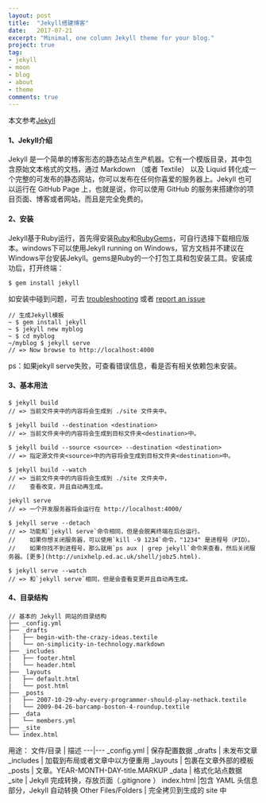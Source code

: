 ```yaml
---
layout: post
title:  "Jekyll搭建博客"
date:   2017-07-21
excerpt: "Minimal, one column Jekyll theme for your blog."
project: true
tag:
- jekyll 
- moon
- blog
- about
- theme
comments: true
---
```

本文参考[Jekyll](http://jekyll.com.cn/docs/home/)
#### 1、Jekyll介绍
Jekyll 是一个简单的博客形态的静态站点生产机器。它有一个模版目录，其中包含原始文本格式的文档，通过 Markdown （或者 Textile） 以及 Liquid 转化成一个完整的可发布的静态网站，你可以发布在任何你喜爱的服务器上。Jekyll 也可以运行在 GitHub Page 上，也就是说，你可以使用 GitHub 的服务来搭建你的项目页面、博客或者网站，而且是完全免费的。
#### 2、安装
Jekyll基于Ruby运行，首先得安装[Ruby](https://www.ruby-lang.org/en/downloads/)和[RubyGems](https://rubygems.org/pages/download)，可自行选择下载相应版本。windows下可以使用Jekyll running on Windows，官方文档并不建议在Windows平台安装Jekyll。gems是Ruby的一个打包工具和包安装工具。安装成功后，打开终端：
```
$ gem install jekyll
```
如安装中碰到问题，可去 [troubleshooting](http://jekyll.com.cn/docs/troubleshooting/) 或者 [report an issue](https://github.com/jekyll/jekyll/issues/new) 

```
// 生成Jekyll模板
~ $ gem install jekyll
~ $ jekyll new myblog
~ $ cd myblog
~/myblog $ jekyll serve
// => Now browse to http://localhost:4000
```
ps：如果jekyll serve失败，可查看错误信息，看是否有相关依赖包未安装。
#### 3、基本用法
```
$ jekyll build
// => 当前文件夹中的内容将会生成到 ./site 文件夹中。

$ jekyll build --destination <destination>
// => 当前文件夹中的内容将会生成到目标文件夹<destination>中。

$ jekyll build --source <source> --destination <destination>
// => 指定源文件夹<source>中的内容将会生成到目标文件夹<destination>中。

$ jekyll build --watch
// => 当前文件夹中的内容将会生成到 ./site 文件夹中，
//    查看改变，并且自动再生成。

jekyll serve
// => 一个开发服务器将会运行在 http://localhost:4000/

$ jekyll serve --detach
// => 功能和`jekyll serve`命令相同，但是会脱离终端在后台运行。
//    如果你想关闭服务器，可以使用`kill -9 1234`命令，"1234" 是进程号（PID）。
//    如果你找不到进程号，那么就用`ps aux | grep jekyll`命令来查看，然后关闭服务器。[更多](http://unixhelp.ed.ac.uk/shell/jobz5.html).

$ jekyll serve --watch
// => 和`jekyll serve`相同，但是会查看变更并且自动再生成。
```
#### 4、目录结构
```
// 基本的 Jekyll 网站的目录结构
├── _config.yml
├── _drafts
|   ├── begin-with-the-crazy-ideas.textile
|   └── on-simplicity-in-technology.markdown
├── _includes
|   ├── footer.html
|   └── header.html
├── _layouts
|   ├── default.html
|   └── post.html
├── _posts
|   ├── 2007-10-29-why-every-programmer-should-play-nethack.textile
|   └── 2009-04-26-barcamp-boston-4-roundup.textile
├── _data
|   └── members.yml
├── _site
└── index.html
```
用途：
文件/目录 | 描述
---|---
_config.yml | 保存配置数据
_drafts | 未发布文章
_includes | 加载到布局或者文章中以方便重用
_layouts | 包裹在文章外部的模板
_posts | 文章。YEAR-MONTH-DAY-title.MARKUP
_data | 格式化站点数据
_site | Jekyll 完成转换，存放页面（.gitignore ）
index.html  |包含 YAML 头信息部分，Jekyll 自动转换
Other Files/Folders | 完全拷贝到生成的 site 中
